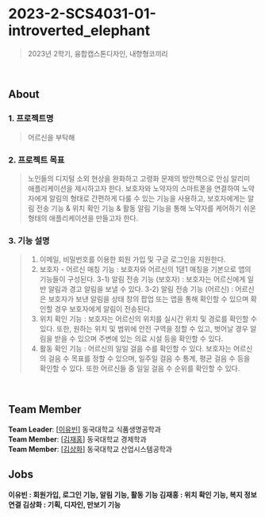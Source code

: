 # 2023-2-SCS4031-01-introverted_elephant
> 2023년 2학기, 융합캡스톤디자인, 내향형코끼리

<br/>

## About
### 1. 프로젝트명
> 어르신을 부탁해
### 2. 프로젝트 목표
> 노인들의 디지털 소외 현상을 완화하고 고령화 문제의 방안책으로 안심 알리미 애플리케이션을 제시하고자 한다. 보호자와 노약자의 스마트폰을 연결하여 노약자에게 알림의 형태로 간편하게 다룰 수 있는 기능을 사용하고, 보호자에게는 알림 전송 기능 & 위치 확인 기능 & 활동 알림 기능을 통해 노약자를 케어하기 쉬운 형태의 애플리케이션을 만들고자 한다.
### 3. 기능 설명
> 1) 이메일, 비밀번호를 이용한 회원 가입 및 구글 로그인을 지원한다.
> 2) 보호자 - 어르신 매칭 기능 : 보호자와 어르신의 1댇1 매칭을 기본으로 앱의 기능들이 구성된다.
> 3-1) 알림 전송 기능 (보호자) : 보호자는 어르신에게 일반 알림과 경고 알림을 보낼 수 있다.
> 3-2) 알림 전송 기능 (어르신) : 어르신은 보호자가 보낸 알림을 상태 창의 팝업 또는 앱을 통해 확인할 수 있으며 확인할 경우 보호자에게 알림이 전송된다.
> 4) 위치 확인 기능 : 보호자는 어르신의 위치를 실시간 위치 및 경로를 확인할 수 있다. 또한, 원하는 위치 및 범위에 안전 구역을 정할 수 있고, 벗어날 경우 알림을 받을 수 있으며 주변에 있는 의료 시설 등을 확인할 수 있다.
> 5) 활동 확인 기능 : 어르신의 일일 걸음 수를 확인할 수 있다. 보호자는 어르신의 걸음 수 목표를 정할 수 있으며, 일주일 걸음 수 통계, 평균 걸음 수 등을 확인할 수 있다. 또한 어르신들 중 일일 걸음 수 순위를 확인할 수 있다.
<br/>

## Team Member
**Team Leader**: [[이유빈](https://github.com/a0100019)] 동국대학교 식품생명공학과 <br>
**Team Member**: [[김재홍](https://github.com/MealWithoutSoup)] 동국대학교 경제학과 <br>
**Team Member**: [[김상화](https://github.com/holy0)] 동국대학교 산업시스템공학과


## Jobs
<b>이유빈 : 회원가입, 로그인 기능, 알림 기능, 활동 기능
<b>김재홍 : 위치 확인 기능, 복지 정보 연결
<b>김상화 : 기획, 디자인, 만보기 기능

